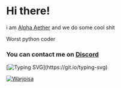 <h1 align="left">Hi there!</h1>

i am [Alpha Aether](https://aether-web.netlify.app/) and we do some cool shit

Worst python coder

<h3 align="left">
  You can contact me on <a href='https://discord.gg/bJdcgRcQ9h'>Discord</a>
</h3>

[![Typing SVG](https://readme-typing-svg.herokuapp.com?size=30&lines=Go+home+and+code.)](https://git.io/typing-svg)



[![Warjoisa](https://github-readme-stats.vercel.app/api?username=Warjoisa)](https://github.com/anuraghazra/github-readme-stats)




